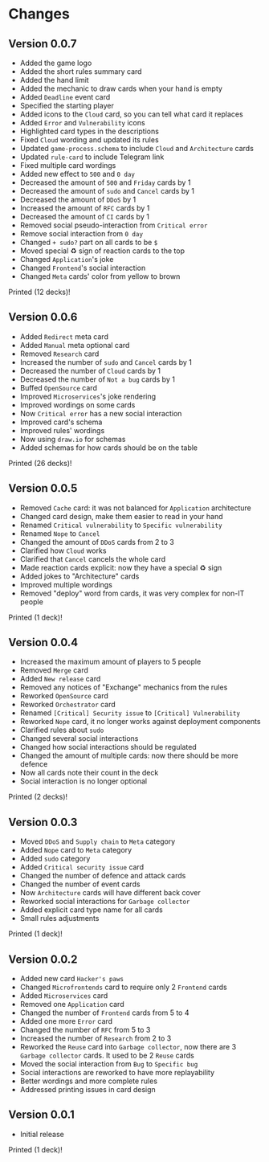 # Changes

## Version 0.0.7

- Added the game logo
- Added the short rules summary card
- Added the hand limit
- Added the mechanic to draw cards when your hand is empty
- Added `Deadline` event card
- Specified the starting player
- Added icons to the `Cloud` card, so you can tell what card it replaces
- Added `Error` and `Vulnerability` icons
- Highlighted card types in the descriptions
- Fixed `Cloud` wording and updated its rules
- Updated `game-process.schema` to include `Cloud` and `Architecture` cards
- Updated `rule-card` to include Telegram link
- Fixed multiple card wordings
- Added new effect to `500` and `0 day`
- Decreased the amount of `500` and `Friday` cards by 1
- Decreased the amount of `sudo` and `Cancel` cards by 1
- Decreased the amount of `DDoS` by 1
- Increased the amount of `RFC` cards by 1
- Decreased the amount of `CI` cards by 1
- Removed social pseudo-interaction from `Critical error`
- Remove social interaction from `0 day`
- Changed `+ sudo?` part on all cards to be `$`
- Moved special ♻️ sign of reaction cards to the top
- Changed `Application`'s joke
- Changed `Frontend`'s social interaction
- Changed `Meta` cards' color from yellow to brown

Printed (12 decks)!

## Version 0.0.6

- Added `Redirect` meta card
- Added `Manual` meta optional card
- Removed `Research` card
- Increased the number of `sudo` and `Cancel` cards by 1
- Decreased the number of `Cloud` cards by 1
- Decreased the number of `Not a bug` cards by 1
- Buffed `OpenSource` card
- Improved `Microservices`'s joke rendering
- Improved wordings on some cards
- Now `Critical error` has a new social interaction
- Improved card's schema
- Improved rules' wordings
- Now using `draw.io` for schemas
- Added schemas for how cards should be on the table

Printed (26 decks)!

## Version 0.0.5

- Removed `Cache` card: it was not balanced for `Application` architecture
- Changed card design, make them easier to read in your hand
- Renamed `Critical vulnerability` to `Specific vulnerability`
- Renamed `Nope` to `Cancel`
- Changed the amount of `DDoS` cards from 2 to 3
- Clarified how `Cloud` works
- Clarified that `Cancel` cancels the whole card
- Made reaction cards explicit: now they have a special ♻️ sign
- Added jokes to "Architecture" cards
- Improved multiple wordings
- Removed "deploy" word from cards, it was very complex for non-IT people

Printed (1 deck)!

## Version 0.0.4

- Increased the maximum amount of players to 5 people
- Removed `Merge` card
- Added `New release` card
- Removed any notices of "Exchange" mechanics from the rules
- Reworked `OpenSource` card
- Reworked `Orchestrator` card
- Renamed `[Critical] Security issue` to `[Critical] Vulnerability`
- Reworked `Nope` card, it no longer works against deployment components
- Clarified rules about `sudo`
- Changed several social interactions
- Changed how social interactions should be regulated
- Changed the amount of multiple cards: now there should be more defence
- Now all cards note their count in the deck
- Social interaction is no longer optional

Printed (2 decks)!

## Version 0.0.3

- Moved `DDoS` and `Supply chain` to `Meta` category
- Added `Nope` card to `Meta` category
- Added `sudo` category
- Added `Critical security issue` card
- Changed the number of defence and attack cards
- Changed the number of event cards
- Now `Architecture` cards will have different back cover
- Reworked social interactions for `Garbage collector`
- Added explicit card type name for all cards
- Small rules adjustments

Printed (1 deck)!

## Version 0.0.2

- Added new card `Hacker's paws`
- Changed `Microfrontends` card to require only 2 `Frontend` cards
- Added `Microservices` card
- Removed one `Application` card
- Changed the number of `Frontend` cards from 5 to 4
- Added one more `Error` card
- Changed the number of `RFC` from 5 to 3
- Increased the number of `Research` from 2 to 3
- Reworked the `Reuse` card into `Garbage collector`,
  now there are 3 `Garbage collector` cards. It used to be 2 `Reuse` cards
- Moved the social interaction from `Bug` to `Specific bug`
- Social interactions are reworked to have more replayability
- Better wordings and more complete rules
- Addressed printing issues in card design

## Version 0.0.1

- Initial release

Printed (1 deck)!

